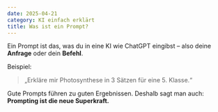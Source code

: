 ```yaml
---
date: 2025-04-21
category: KI einfach erklärt
title: Was ist ein Prompt?
---
```


Ein Prompt ist das, was du in eine KI wie ChatGPT eingibst – also deine **Anfrage** oder dein **Befehl**.

Beispiel:  
> „Erkläre mir Photosynthese in 3 Sätzen für eine 5. Klasse.“

Gute Prompts führen zu guten Ergebnissen. Deshalb sagt man auch:  
**Prompting ist die neue Superkraft.**
